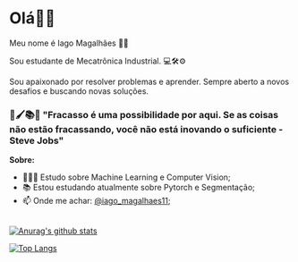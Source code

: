 # Olá👋🏾

Meu nome é Iago Magalhães 👦🏾

Sou estudante de Mecatrônica Industrial. 💻🛠⚙️

Sou apaixonado por resolver problemas e aprender. Sempre aberto a novos desafios e buscando novas soluções.

### 🔭🖌📚🔎 "Fracasso é uma possibilidade por aqui. Se as coisas não estão fracassando, você não está inovando o suficiente - Steve Jobs"

**Sobre:**

- 👩🏼‍💻 Estudo sobre Machine Learning e Computer Vision;
- 📚 Estou estudando atualmente sobre Pytorch e Segmentação;
- 📫 Onde me achar: [@iago_magalhaes11](https://www.linkedin.com/in/iago-magalh%C3%A3es-81a3ab1b7/);

<br/>[![Anurag's github stats](https://github-readme-stats.vercel.app/api?username=iagomagalhaes23&count_private=true&count_private=true&theme=tokyonight)](https://github.com/anuraghazra/github-readme-stats)

[![Top Langs](https://github-readme-stats.vercel.app/api/top-langs/?username=iagomagalhaes23&layout=compact&theme=tokyonight)](https://github.com/anuraghazra/github-readme-stats)
